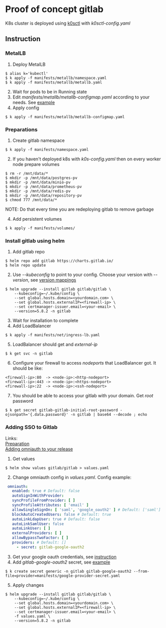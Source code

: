 # Proof of concept gitlab

K8s cluster is deployed using [k0sctl](https://github.com/k0sproject/k0sctl) with *k0sctl-config.yaml*

## Instruction

### MetalLB

1. Deploy MetalLB

```shell
$ alias k='kubectl'
$ k apply -f manifests/metallb/namespace.yaml
$ k apply -f manifests/metallb/metallb.yaml
```

2. Wait for pods to be in Running state
3. Edit *manifests/metallb/metallb-configmap.yaml* according to your needs.
   See [example](https://metallb.org/usage/example/)
4. Apply config

```shell
$ k apply -f manifests/metallb/metallb-configmap.yaml
```

### Preparations

1. Create gitlab namespace

```shell
$ k apply -f manifests/namespace.yaml
```

2. If you haven't deployed k8s with *k0s-config.yaml* then on every worker node prepare volumes

```shell
$ rm -r /mnt/data/*
$ mkdir -p /mnt/data/postgres-pv
$ mkdir -p /mnt/data/minio-pv
$ mkdir -p /mnt/data/prometheus-pv
$ mkdir -p /mnt/data/redis-pv
$ mkdir -p /mnt/data/repository-pv
$ chmod 777 /mnt/data/*
```

NOTE: Do that every time you are redeploying gitlab to remove garbage

4. Add persistent volumes

```shell
$ k apply -f manifests/volumes/
```

### Install gitlab using helm

1. Add gitlab repo

```shell
$ helm repo add gitlab https://charts.gitlab.io/
$ helm repo update
```

2. Use *--kubeconfig* to point to your config. Choose your version with *--version*,
   see [version mappings](https://docs.gitlab.com/charts/installation/version_mappings.html)

```shell
$ helm upgrade --install gitlab gitlab/gitlab \
	--kubeconfig=~/.kube/config \
	--set global.hosts.domain=<yourdomain.com> \
	--set global.hosts.externalIP=<firewall-ip> \
	--set certmanager-issuer.email=<your-email> \
	--version=5.8.2 -n gitlab
```

3. Wait for installation to complete
4. Add LoadBalancer

```shell
$ k apply -f manifests/net/ingress-lb.yaml
```

5. LoadBalancer should get and *external-ip*

```shell
$ k get svc -n gitlab
```

6. Configure your firewall to access *nodeports* that LoadBalancer got. It should be like:

```
<firewall-ip>:80  -> <node-ip>:<http-nodeport>
<firewall-ip>:443 -> <node-ip>:<https-nodeport>
<firewall-ip>:22  -> <node-ip>:<ssh-nodeport>
```

7. You should be able to access your gitlab with your domain. Get *root* password

```shell
$ k get secret gitlab-gitlab-initial-root-password -ojsonpath='{.data.password}' -n gitlab | base64 --decode ; echo
```

### Adding SSO to Gitlab

Links: \
[Preparation](https://docs.gitlab.com/ee/integration/omniauth.html) \
[Adding omniauth to your release](https://docs.gitlab.com/charts/charts/globals#omniauth)

1. Get values

```shell
$ helm show values gitlab/gitlab > values.yaml
```

2. Change omniauth config in *values.yaml*. Config example:

```yaml
 omniauth:
   enabled: true # Default: false
   autoSignInWithProvider:
   syncProfileFromProvider: [ ]
   syncProfileAttributes: [ 'email' ]
   allowSingleSignOn: [ 'saml', 'google_oauth2' ] # Default: ['saml']
   blockAutoCreatedUsers: false # Default: true
   autoLinkLdapUser: true # Default: false
   autoLinkSamlUser: false
   autoLinkUser: [ ]
   externalProviders: [ ]
   allowBypassTwoFactor: [ ]
   providers: # Default: []
     - secret: gitlab-google-oauth2
```

3. Get your google oauth credentials, see [instruction](https://docs.gitlab.com/ee/integration/google.html)
4. Add *gitlab-google-oauth2* secret,
   see [example](https://github.com/borodun/metal-gitlab/blob/main/poc-gitlab/manifests/google-provider-secret.yaml)

```shell
$ k create secret generic -n gitlab gitlab-google-oauth2 --from-file=provider=manifests/google-provider-secret.yaml  
```

5. Apply changes

```shell
$ helm upgrade --install gitlab gitlab/gitlab \
	--kubeconfig=~/.kube/config \
	--set global.hosts.domain=<yourdomain.com> \
	--set global.hosts.externalIP=<firewall-ip> \
	--set certmanager-issuer.email=<your-email> \
	-f values.yaml \
	--version=5.8.2 -n gitlab
```